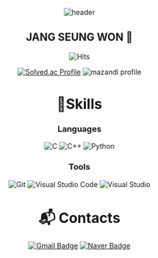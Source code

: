 <div align="center">

  ![header](https://capsule-render.vercel.app/api?type=wave&color=auto&height=300&section=header&text=Hello%20World!&fontSize=90)
  ## JANG SEUNG WON 🤔
  ![Hits](https://hits.seeyoufarm.com/api/count/incr/badge.svg?url=https%3A%2F%2Fgithub.com%2FJang-Seungwon%2FJang-Seungwon.git&count_bg=%233D66C8&title_bg=%231A2263&icon=&icon_color=%23E7E7E7&title=hits&edge_flat=false)

  [![Solved.ac Profile](http://mazassumnida.wtf/api/v2/generate_badge?boj=tmddnjs8306)](https://solved.ac/tmddnjs8306/)
  ![mazandi profile](http://mazandi.herokuapp.com/api?handle=tmddnjs8306&theme=warm)

  # 💪Skills
  ### Languages
  ![C](https://img.shields.io/badge/C-A8B9CC.svg?&style=for-the-badge&logo=c&logoColor=white)
  ![C++](https://img.shields.io/badge/C++-00599C.svg?&style=for-the-badge&logo=cplusplus&logoColor=white)
  ![Python](https://img.shields.io/badge/Python-3776AB.svg?&style=for-the-badge&logo=Python&logoColor=white)

  ### Tools
  ![Git](https://img.shields.io/badge/Git-F05032.svg?&style=for-the-badge&logo=Git&logoColor=white)
  ![Visual Studio Code](https://img.shields.io/badge/Visual%20Studio%20Code-007ACC.svg?&style=for-the-badge&logo=visualstudiocode%20Studio%20Code&logoColor=white)
  ![Visual Studio](https://img.shields.io/badge/Visual%20Studio-007396.svg?&style=for-the-badge&logo=visualstudiocode%20Studio&logoColor=white)

  # :mailbox_with_mail: Contacts
  [![Gmail Badge](https://img.shields.io/badge/Gmail-d14836?style=flat-square&logo=Gmail&logoColor=white&link=mailto:tmddnjs8306@gmail.com)](mailto:tmddnjs8306@gmail.com)
  [![Naver Badge](https://img.shields.io/badge/Naver-03C75A?style=flat-square&logo=Naver&logoColor=white&link=mailto:tmddnjs8306@naver.com)](mailto:tmddnjs8306@naver.com)

</div>
